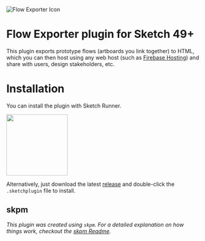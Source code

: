 ![Flow Exporter Icon](https://raw.githubusercontent.com/romannurik/Sketch-FlowExporter/master/assets/icon.png)

# Flow Exporter plugin for Sketch 49+

This plugin exports prototype flows (artboards you link together) to HTML, which you can then host using any web host (such as [Firebase Hosting](https://firebase.google.com/docs/hosting/)) and share with users, design stakeholders, etc.

# Installation

You can install the plugin with Sketch Runner.

<a href="http://bit.ly/SketchRunnerWebsite">
  <img src="http://bit.ly/RunnerBadgeBlue" width="160">
</a>

Alternatively, just download the latest [release](https://github.com/romannurik/Sketch-FlowExporter/releases) and double-click the `.sketchplugin` file to install.

## skpm

_This plugin was created using `skpm`. For a detailed explanation on how things work, checkout the [skpm Readme](https://github.com/skpm/skpm/blob/master/README.md)._
